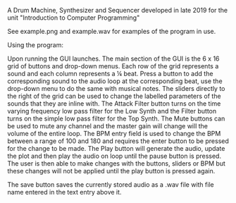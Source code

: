 A Drum Machine, Synthesizer and Sequencer developed in late 2019 for the unit "Introduction to Computer Programming"

See example.png and example.wav for examples of the program in use.

Using the program:

Upon running the GUI launches. The main section of the GUI is the 6 x 16 grid of buttons and drop-down menus. Each row of the grid represents a sound and each column represents a ¼ beat. Press a button to add the corresponding sound to the audio loop at the corresponding beat, use the drop-down menu to do the same with musical notes. The sliders directly to the right of the grid can be used to change the labelled parameters of the sounds that they are inline with. The Attack Filter button turns on the time varying frequency low pass filter for the Low Synth and the Filter button turns on the simple low pass filter for the Top Synth. The Mute buttons can be used to mute any channel and the master gain will change will the volume of the entire loop. The BPM entry field is used to change the BPM between a range of 100 and 180 and requires the enter button to be pressed for the change to be made. The Play button will generate the audio, update the plot and then play the audio on loop until the pause button is pressed. The user is then able to make changes with the buttons, sliders or BPM but these changes will not be applied until the play button is pressed again.

The save button saves the currently stored audio as a .wav file with file name entered in the text entry above it. 
